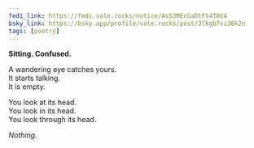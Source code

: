 ```yaml
---
fedi_link: https://fedi.vale.rocks/notice/As53MEcGaDtFt4T0U4
bsky_link: https://bsky.app/profile/vale.rocks/post/3lkgb7vi36k2n
tags: [poetry]
---
```


**Sitting. Confused.**

A wandering eye catches yours.\
It starts talking.\
It is empty.

You look at its head.\
You look in its head.\
You look through its head.

_Nothing._
